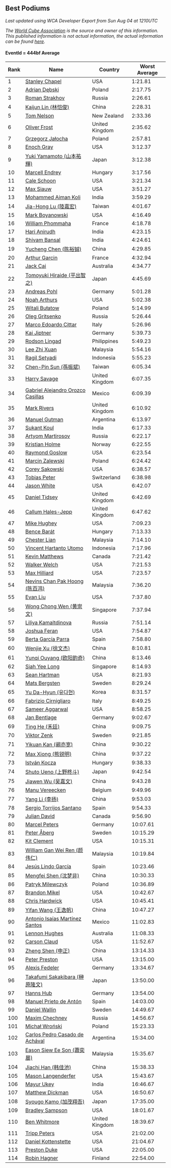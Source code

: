 ## Best Podiums

*Last updated using WCA Developer Export from Sun Aug 04 at 1210UTC*

*The [World Cube Association](https://www.worldcubeassociation.org) is the source and owner of this information. This published information is not actual information, the actual information can be found [here](https://www.worldcubeassociation.org/results).*

#### EventId = 444bf Average

|Rank|Name|Country|Worst Average|  
|--|--|--|--|  
|1|[Stanley Chapel](https://www.worldcubeassociation.org/persons/2016CHAP04)|USA|1:21.81|  
|2|[Adrian Dębski](https://www.worldcubeassociation.org/persons/2017DEBS01)|Poland|2:17.75|  
|3|[Roman Strakhov](https://www.worldcubeassociation.org/persons/2012STRA02)|Russia|2:26.61|  
|4|[Kaijun Lin (林恺俊)](https://www.worldcubeassociation.org/persons/2013LINK01)|China|2:28.31|  
|5|[Tom Nelson](https://www.worldcubeassociation.org/persons/2013NELS01)|New Zealand|2:33.36|  
|6|[Oliver Frost](https://www.worldcubeassociation.org/persons/2012FROS01)|United Kingdom|2:35.62|  
|7|[Grzegorz Jałocha](https://www.worldcubeassociation.org/persons/2012JALO01)|Poland|2:57.81|  
|8|[Enoch Gray](https://www.worldcubeassociation.org/persons/2012GRAY01)|USA|3:12.37|  
|9|[Yuki Yamamoto (山本祐輝)](https://www.worldcubeassociation.org/persons/2010YAMA04)|Japan|3:12.38|  
|10|[Marcell Endrey](https://www.worldcubeassociation.org/persons/2007ENDR01)|Hungary|3:17.56|  
|11|[Cale Schoon](https://www.worldcubeassociation.org/persons/2014SCHO02)|USA|3:21.34|  
|12|[Max Siauw](https://www.worldcubeassociation.org/persons/2017SIAU02)|USA|3:51.27|  
|13|[Mohammed Aiman Koli](https://www.worldcubeassociation.org/persons/2017KOLI01)|India|3:59.29|  
|14|[Jia-Hong Lu (陸嘉宏)](https://www.worldcubeassociation.org/persons/2007LUJI01)|Taiwan|4:01.67|  
|15|[Mark Boyanowski](https://www.worldcubeassociation.org/persons/2014BOYA01)|USA|4:16.49|  
|16|[William Phommaha](https://www.worldcubeassociation.org/persons/2015PHOM01)|France|4:18.78|  
|17|[Hari Anirudh](https://www.worldcubeassociation.org/persons/2013ANIR01)|India|4:23.15|  
|18|[Shivam Bansal](https://www.worldcubeassociation.org/persons/2011BANS02)|India|4:24.61|  
|19|[Yucheng Chen (陈裕铖)](https://www.worldcubeassociation.org/persons/2015CHEN49)|China|4:29.85|  
|20|[Arthur Garcin](https://www.worldcubeassociation.org/persons/2014GARC27)|France|4:32.94|  
|21|[Jack Cai](https://www.worldcubeassociation.org/persons/2014CAIJ02)|Australia|4:34.77|  
|22|[Tomoyuki Hiraide (平出智之)](https://www.worldcubeassociation.org/persons/2012HIRA01)|Japan|4:45.69|  
|23|[Andreas Pohl](https://www.worldcubeassociation.org/persons/2012POHL01)|Germany|5:01.28|  
|24|[Noah Arthurs](https://www.worldcubeassociation.org/persons/2012ARTH01)|USA|5:02.38|  
|25|[Witali Bułatow](https://www.worldcubeassociation.org/persons/2015BUAT01)|Poland|5:14.99|  
|26|[Oleg Gritsenko](https://www.worldcubeassociation.org/persons/2011GRIT01)|Russia|5:26.44|  
|27|[Marco Edoardo Cittar](https://www.worldcubeassociation.org/persons/2015CITT01)|Italy|5:26.96|  
|28|[Kai Jiptner](https://www.worldcubeassociation.org/persons/2007JIPT01)|Germany|5:39.73|  
|29|[Rodson Lingad](https://www.worldcubeassociation.org/persons/2011LING02)|Philippines|5:49.23|  
|30|[Lee Zhi Xuan](https://www.worldcubeassociation.org/persons/2017XUAN03)|Malaysia|5:54.16|  
|31|[Ragil Setyadi](https://www.worldcubeassociation.org/persons/2011SETY02)|Indonesia|5:55.23|  
|32|[Chen-Pin Sun (孫振斌)](https://www.worldcubeassociation.org/persons/2017SUNC03)|Taiwan|6:05.34|  
|33|[Harry Savage](https://www.worldcubeassociation.org/persons/2013SAVA01)|United Kingdom|6:07.35|  
|34|[Gabriel Alejandro Orozco Casillas](https://www.worldcubeassociation.org/persons/2008CASI01)|Mexico|6:09.39|  
|35|[Mark Rivers](https://www.worldcubeassociation.org/persons/2015RIVE05)|United Kingdom|6:10.92|  
|36|[Manuel Gutman](https://www.worldcubeassociation.org/persons/2017GUTM01)|Argentina|6:13.97|  
|37|[Sukant Koul](https://www.worldcubeassociation.org/persons/2014KOUL01)|India|6:17.33|  
|38|[Artyom Martirosov](https://www.worldcubeassociation.org/persons/2016MART29)|Russia|6:22.17|  
|39|[Kristian Holme](https://www.worldcubeassociation.org/persons/2013HOLM01)|Norway|6:22.55|  
|40|[Raymond Goslow](https://www.worldcubeassociation.org/persons/2014GOSL01)|USA|6:23.54|  
|41|[Marcin Zalewski](https://www.worldcubeassociation.org/persons/2011ZALE02)|Poland|6:24.42|  
|42|[Corey Sakowski](https://www.worldcubeassociation.org/persons/2011SAKO01)|USA|6:38.57|  
|43|[Tobias Peter](https://www.worldcubeassociation.org/persons/2014PETE03)|Switzerland|6:38.98|  
|44|[Jason White](https://www.worldcubeassociation.org/persons/2016WHIT16)|USA|6:42.07|  
|45|[Daniel Tidsey](https://www.worldcubeassociation.org/persons/2016TIDS01)|United Kingdom|6:42.69|  
|46|[Callum Hales-Jepp](https://www.worldcubeassociation.org/persons/2012HALE01)|United Kingdom|6:47.62|  
|47|[Mike Hughey](https://www.worldcubeassociation.org/persons/2007HUGH01)|USA|7:09.23|  
|48|[Bence Barát](https://www.worldcubeassociation.org/persons/2008BARA01)|Hungary|7:13.33|  
|49|[Chester Lian](https://www.worldcubeassociation.org/persons/2009LIAN03)|Malaysia|7:14.10|  
|50|[Vincent Hartanto Utomo](https://www.worldcubeassociation.org/persons/2010UTOM01)|Indonesia|7:17.96|  
|51|[Kevin Matthews](https://www.worldcubeassociation.org/persons/2010MATT02)|Canada|7:21.42|  
|52|[Walker Welch](https://www.worldcubeassociation.org/persons/2011WELC01)|USA|7:21.53|  
|53|[Max Hilliard](https://www.worldcubeassociation.org/persons/2015HILL09)|USA|7:23.57|  
|54|[Nevins Chan Pak Hoong (陈百鸿)](https://www.worldcubeassociation.org/persons/2010CHAN20)|Malaysia|7:36.20|  
|55|[Evan Liu](https://www.worldcubeassociation.org/persons/2009LIUE01)|USA|7:37.80|  
|56|[Wong Chong Wen (黄崇文)](https://www.worldcubeassociation.org/persons/2014WENW01)|Singapore|7:37.94|  
|57|[Liliya Kamaltdinova](https://www.worldcubeassociation.org/persons/2012KAMA01)|Russia|7:51.14|  
|58|[Joshua Feran](https://www.worldcubeassociation.org/persons/2011FERA01)|USA|7:54.87|  
|59|[Berta García Parra](https://www.worldcubeassociation.org/persons/2014PARR02)|Spain|7:58.80|  
|60|[Wenjie Xu (徐文杰)](https://www.worldcubeassociation.org/persons/2016XUWE02)|China|8:10.81|  
|61|[Yunqi Ouyang (欧阳韵奇)](https://www.worldcubeassociation.org/persons/2007YUNQ01)|China|8:13.46|  
|62|[Siah Yee Long](https://www.worldcubeassociation.org/persons/2015LONG01)|Singapore|8:14.93|  
|63|[Sean Hartman](https://www.worldcubeassociation.org/persons/2016HART02)|USA|8:21.93|  
|64|[Mats Bergsten](https://www.worldcubeassociation.org/persons/2008BERG04)|Sweden|8:29.24|  
|65|[Yu Da-Hyun (유다현)](https://www.worldcubeassociation.org/persons/2008YUDA01)|Korea|8:31.57|  
|66|[Fabrizio Cirnigliaro](https://www.worldcubeassociation.org/persons/2008CIRN01)|Italy|8:49.25|  
|67|[Sameer Aggarwal](https://www.worldcubeassociation.org/persons/2017AGGA01)|USA|8:58.25|  
|68|[Jan Bentlage](https://www.worldcubeassociation.org/persons/2010BENT01)|Germany|9:02.67|  
|69|[Ting He (禾廷)](https://www.worldcubeassociation.org/persons/2015HETI01)|China|9:09.75|  
|70|[Viktor Zenk](https://www.worldcubeassociation.org/persons/2016ZENK01)|Sweden|9:21.85|  
|71|[Yikuan Kan (阚亦宽)](https://www.worldcubeassociation.org/persons/2015KANY01)|China|9:30.22|  
|72|[Max Xiong (熊锐明)](https://www.worldcubeassociation.org/persons/2015XION03)|China|9:37.22|  
|73|[István Kocza](https://www.worldcubeassociation.org/persons/2005KOCZ01)|Hungary|9:38.33|  
|74|[Shuto Ueno (上野柊斗)](https://www.worldcubeassociation.org/persons/2008UENO01)|Japan|9:42.54|  
|75|[Jiawen Wu (吴嘉文)](https://www.worldcubeassociation.org/persons/2010WUJI01)|China|9:43.28|  
|76|[Manu Vereecken](https://www.worldcubeassociation.org/persons/2010VERE01)|Belgium|9:49.96|  
|77|[Yang Li (李扬)](https://www.worldcubeassociation.org/persons/2012LIYA01)|China|9:53.03|  
|78|[Sergio Torrijos Santano](https://www.worldcubeassociation.org/persons/2013SANT13)|Spain|9:54.33|  
|79|[Julian David](https://www.worldcubeassociation.org/persons/2010DAVI06)|Canada|9:56.90|  
|80|[Marcel Peters](https://www.worldcubeassociation.org/persons/2012PETE03)|Germany|10:07.61|  
|81|[Peter Åberg](https://www.worldcubeassociation.org/persons/2013ABER01)|Sweden|10:15.29|  
|82|[Kit Clement](https://www.worldcubeassociation.org/persons/2008CLEM01)|USA|10:15.31|  
|83|[William Gan Wei Ren (颜伟仁)](https://www.worldcubeassociation.org/persons/2014RENW01)|Malaysia|10:19.84|  
|84|[Jesús Lindo García](https://www.worldcubeassociation.org/persons/2013GARC08)|Spain|10:23.46|  
|85|[Mengfei Shen (沈梦非)](https://www.worldcubeassociation.org/persons/2018SHEN07)|China|10:30.33|  
|86|[Patryk Milewczyk](https://www.worldcubeassociation.org/persons/2014MILE01)|Poland|10:36.89|  
|87|[Brandon Mikel](https://www.worldcubeassociation.org/persons/2011MIKE01)|USA|10:42.67|  
|88|[Chris Hardwick](https://www.worldcubeassociation.org/persons/2003HARD01)|USA|10:45.41|  
|89|[Yifan Wang (王逸帆)](https://www.worldcubeassociation.org/persons/2017WANY29)|China|10:47.27|  
|90|[Antonio Isaías Martínez Santos](https://www.worldcubeassociation.org/persons/2018SANT64)|Mexico|11:02.83|  
|91|[Lennon Hughes](https://www.worldcubeassociation.org/persons/2017HUGH04)|Australia|11:08.33|  
|92|[Carson Claud](https://www.worldcubeassociation.org/persons/2015CLAU02)|USA|11:52.67|  
|93|[Zheng Shen (申正)](https://www.worldcubeassociation.org/persons/2017SHEN06)|China|13:14.33|  
|94|[Peter Preston](https://www.worldcubeassociation.org/persons/2017PRES02)|USA|13:15.00|  
|95|[Alexis Fedeler](https://www.worldcubeassociation.org/persons/2015FEDE01)|Germany|13:34.67|  
|96|[Takafumi Sakakibara (榊原隆文)](https://www.worldcubeassociation.org/persons/2017SAKA04)|Japan|13:50.00|  
|97|[Hanns Hub](https://www.worldcubeassociation.org/persons/2013HUBH01)|Germany|13:54.00|  
|98|[Manuel Prieto de Antón](https://www.worldcubeassociation.org/persons/2015ANTO04)|Spain|14:03.00|  
|99|[Daniel Wallin](https://www.worldcubeassociation.org/persons/2013WALL03)|Sweden|14:49.67|  
|100|[Maxim Chechnev](https://www.worldcubeassociation.org/persons/2011CHEC01)|Russia|14:56.67|  
|101|[Michał Wroński](https://www.worldcubeassociation.org/persons/2015WRON01)|Poland|15:23.33|  
|102|[Carlos Pedro Casado de Achával](https://www.worldcubeassociation.org/persons/2012ACHA01)|Argentina|15:34.00|  
|103|[Eason Siew Ee Son (蕭奕晨)](https://www.worldcubeassociation.org/persons/2009SIEW02)|Malaysia|15:35.67|  
|104|[Jiachi Han (韩佳池)](https://www.worldcubeassociation.org/persons/2014HANJ02)|China|15:38.33|  
|105|[Mason Langenderfer](https://www.worldcubeassociation.org/persons/2013LANG03)|USA|15:43.67|  
|106|[Mayur Ukey](https://www.worldcubeassociation.org/persons/2014UKEY01)|India|16:46.67|  
|107|[Matthew Dickman](https://www.worldcubeassociation.org/persons/2013DICK01)|USA|16:50.67|  
|108|[Syougo Kamo (加茂翔吾)](https://www.worldcubeassociation.org/persons/2015KAMO01)|Japan|17:35.00|  
|109|[Bradley Sampson](https://www.worldcubeassociation.org/persons/2008SAMP01)|USA|18:01.67|  
|110|[Ben Whitmore](https://www.worldcubeassociation.org/persons/2009WHIT01)|United Kingdom|18:39.67|  
|111|[Tripp Peters](https://www.worldcubeassociation.org/persons/2017PETE04)|USA|21:02.00|  
|112|[Daniel Kottenstette](https://www.worldcubeassociation.org/persons/2012KOTT01)|USA|21:04.67|  
|113|[Preston Duke](https://www.worldcubeassociation.org/persons/2018DUKE01)|USA|22:05.00|  
|114|[Robin Hagner](https://www.worldcubeassociation.org/persons/2017HAGN02)|Finland|22:54.00|  
